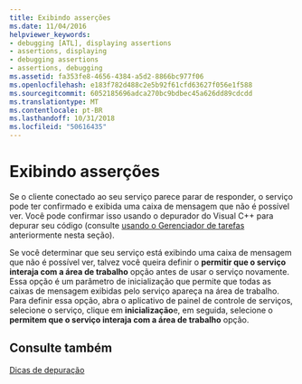 ```yaml
---
title: Exibindo asserções
ms.date: 11/04/2016
helpviewer_keywords:
- debugging [ATL], displaying assertions
- assertions, displaying
- debugging assertions
- assertions, debugging
ms.assetid: fa353fe8-4656-4384-a5d2-8866bc977f06
ms.openlocfilehash: e183f782d488c2e5b92f61cfd63627f056e1f588
ms.sourcegitcommit: 6052185696adca270bc9bdbec45a626dd89cdcdd
ms.translationtype: MT
ms.contentlocale: pt-BR
ms.lasthandoff: 10/31/2018
ms.locfileid: "50616435"
---
```

# <a name="displaying-assertions"></a>Exibindo asserções

Se o cliente conectado ao seu serviço parece parar de responder, o serviço pode ter confirmado e exibida uma caixa de mensagem que não é possível ver. Você pode confirmar isso usando o depurador do Visual C++ para depurar seu código (consulte [usando o Gerenciador de tarefas](../atl/using-task-manager.md) anteriormente nesta seção).

Se você determinar que seu serviço está exibindo uma caixa de mensagem que não é possível ver, talvez você queira definir o **permitir que o serviço interaja com a área de trabalho** opção antes de usar o serviço novamente. Essa opção é um parâmetro de inicialização que permite que todas as caixas de mensagem exibidas pelo serviço apareça na área de trabalho. Para definir essa opção, abra o aplicativo de painel de controle de serviços, selecione o serviço, clique em **inicialização**e, em seguida, selecione o **permitem que o serviço interaja com a área de trabalho** opção.

## <a name="see-also"></a>Consulte também

[Dicas de depuração](../atl/debugging-tips.md)

